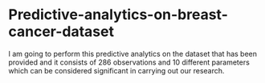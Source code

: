 # Predictive-analytics-on-breast-cancer-dataset
I am going to perform this predictive analytics on the dataset that has been provided and it consists of 286 observations and 10 different parameters which can be considered significant in carrying out our research.
